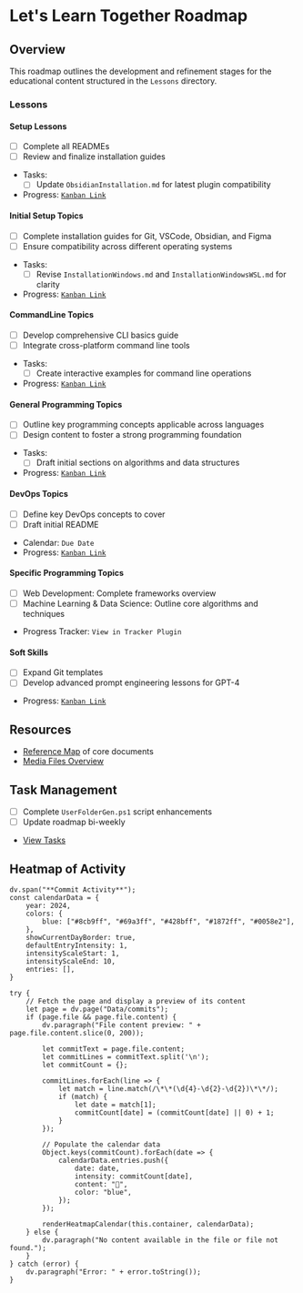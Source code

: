 # Let's Learn Together Roadmap

## Overview
This roadmap outlines the development and refinement stages for the educational content structured in the `Lessons` directory.

### Lessons

#### Setup Lessons
- [ ] Complete all READMEs
- [ ] Review and finalize installation guides
- Tasks:
    - [ ] Update `ObsidianInstallation.md` for latest plugin compatibility
- Progress: [`Kanban Link`](/Kanban/Lessons/0_Setup.md)

#### Initial Setup Topics
- [ ] Complete installation guides for Git, VSCode, Obsidian, and Figma
- [ ] Ensure compatibility across different operating systems
- Tasks:
    - [ ] Revise `InstallationWindows.md` and `InstallationWindowsWSL.md` for clarity
- Progress: [`Kanban Link`](/Kanban/Lessons/1_InitialSetupKanban.md)

#### CommandLine Topics
- [ ] Develop comprehensive CLI basics guide
- [ ] Integrate cross-platform command line tools
- Tasks:
    - [ ] Create interactive examples for command line operations
- Progress: [`Kanban Link`](/Kanban/Lessons/3_CommandLineKanban.md)

#### General Programming Topics
- [ ] Outline key programming concepts applicable across languages
- [ ] Design content to foster a strong programming foundation
- Tasks:
    - [ ] Draft initial sections on algorithms and data structures
- Progress: [`Kanban Link`](/Kanban/Lessons/4_GeneralProgrammingKanban.md)

#### DevOps Topics
- [ ] Define key DevOps concepts to cover
- [ ] Draft initial README
- Calendar: `Due Date`
- Progress: [`Kanban Link`](/Kanban/Lessons/2_DevOpsKanban.md)

#### Specific Programming Topics
- [ ] Web Development: Complete frameworks overview
- [ ] Machine Learning & Data Science: Outline core algorithms and techniques
- Progress Tracker: `View in Tracker Plugin`

#### Soft Skills
- [ ] Expand Git templates
- [ ] Develop advanced prompt engineering lessons for GPT-4
- Progress: [`Kanban Link`](/Kanban/Lessons/6_SoftSkillsKanban.md)

## Resources
- [Reference Map](obsidian://open?vault=main&file=README.md) of core documents
- [Media Files Overview](obsidian://open?vault=main&file=Media%2FImages%2FLogos%2Fcc-nc-sa-logo.png)

## Task Management
- [ ] Complete `UserFolderGen.ps1` script enhancements
- [ ] Update roadmap bi-weekly
- [View Tasks](obsidian://tasks)

## Heatmap of Activity



```dataviewjs
dv.span("**Commit Activity**");
const calendarData = {
    year: 2024,
    colors: {
        blue: ["#8cb9ff", "#69a3ff", "#428bff", "#1872ff", "#0058e2"],
    },
    showCurrentDayBorder: true,
    defaultEntryIntensity: 1,
    intensityScaleStart: 1,
    intensityScaleEnd: 10,
    entries: [],
}

try {
    // Fetch the page and display a preview of its content
    let page = dv.page("Data/commits");
    if (page.file && page.file.content) {
        dv.paragraph("File content preview: " + page.file.content.slice(0, 200));

        let commitText = page.file.content;
        let commitLines = commitText.split('\n');
        let commitCount = {};
    
        commitLines.forEach(line => {
            let match = line.match(/\*\*(\d{4}-\d{2}-\d{2})\*\*/);
            if (match) {
                let date = match[1];
                commitCount[date] = (commitCount[date] || 0) + 1;
            }
        });
    
        // Populate the calendar data
        Object.keys(commitCount).forEach(date => {
            calendarData.entries.push({
                date: date,
                intensity: commitCount[date],
                content: "🔧",
                color: "blue",
            });
        });

        renderHeatmapCalendar(this.container, calendarData);
    } else {
        dv.paragraph("No content available in the file or file not found.");
    }
} catch (error) {
    dv.paragraph("Error: " + error.toString());
}

```


















